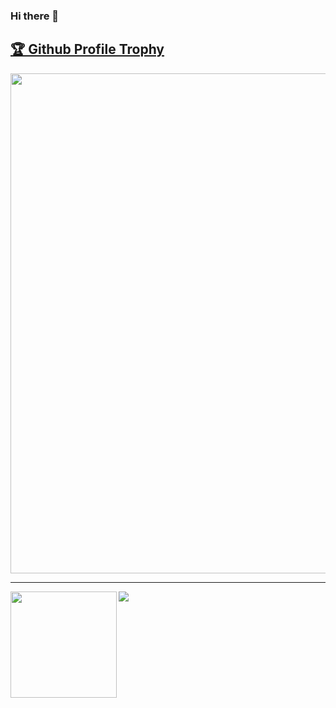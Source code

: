 ### Hi there 👋
<a href="https://github.com/ryo-ma/github-profile-trophy"><h2>🏆 Github Profile Trophy</h2></a>
<a href="https://github.com/ryo-ma/github-profile-trophy">
  <img width=800 src="https://github-profile-trophy.vercel.app/?username=norld&column=10&theme=gruvbox&no-frame=true"/>
</a>


---

<div>
  <img height="170" align="left" src="https://github-readme-stats.vercel.app/api?username=norld&count_private=true&include_all_commits=true" />
  <img src="https://github-readme-stats.vercel.app/api/top-langs/?username=norld&layout=compact" />
</div>
